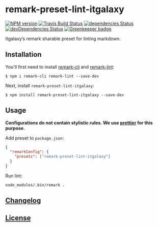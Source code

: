 # remark-preset-lint-itgalaxy

[![NPM version](https://img.shields.io/npm/v/remark-preset-lint-itgalaxy.svg)](https://www.npmjs.org/package/remark-preset-lint-itgalaxy)
[![Travis Build Status](https://img.shields.io/travis/itgalaxy/remark-preset-lint-itgalaxy/master.svg?label=build)](https://travis-ci.org/itgalaxy/remark-preset-lint-itgalaxy)
[![dependencies Status](https://david-dm.org/itgalaxy/remark-preset-lint-itgalaxy/status.svg)](https://david-dm.org/itgalaxy/remark-preset-lint-itgalaxy)
[![devDependencies Status](https://david-dm.org/itgalaxy/remark-preset-lint-itgalaxy/dev-status.svg)](https://david-dm.org/itgalaxy/remark-preset-lint-itgalaxy?type=dev)
[![Greenkeeper badge](https://badges.greenkeeper.io/itgalaxy/remark-preset-lint-itgalaxy.svg)](https://greenkeeper.io)

Itgalaxy’s remark sharable preset for linting markdown.

## Installation

You'll first need to install
[remark-cli](https://github.com/wooorm/remark/tree/master/packages/remark-cli)
and [remark-lint](https://github.com/wooorm/remark-lint):

```shell
$ npm i remark-cli remark-lint --save-dev
```

Next, install `remark-preset-lint-itgalaxy`:

```shell
$ npm install remark-preset-lint-itgalaxy --save-dev
```

## Usage

**Configurations do not contain stylistic rules. We use
[prettier](https://github.com/prettier/prettier) for this purpose.**

Add preset to `package.json`:

```json
{
  "remarkConfig": {
    "presets": ["remark-preset-lint-itgalaxy"]
  }
}
```

Run lint:

```shell
node_modules/.bin/remark .
```

## [Changelog](CHANGELOG.md)

## [License](LICENSE)
